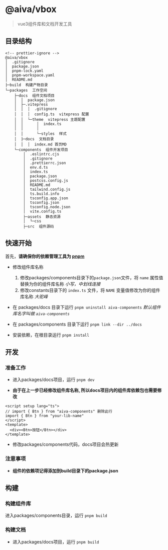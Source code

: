 # @aiva/vbox

> vue3组件库和文档开发工具

## 目录结构

```
<!-- prettier-ignore -->
@aiva/vbox
│  .gitignore
│  package.json
│  pnpm-lock.yaml
│  pnpm-workspace.yaml
│  README.md
├─build  构建产物目录
└─packages  工作空间
    ├─docs  组件文档项目
    │  │  package.json
    │  ├─.vitepress
    │  │  │  .gitignore
    │  │  │  config.ts  vitepress 配置
    │  │  └─theme  vitepress 主题配置
    │  │      │  index.ts
    │  │      │
    │  │      └─styles  样式
    │  ├─docs  文档目录
    │  │  │  index.md 首页MD
    └─components  组件开发项目
        │  .eslintrc.cjs
        │  .gitignore
        │  .prettierrc.json
        │  env.d.ts
        │  index.ts
        │  package.json
        │  postcss.config.js
        │  README.md
        │  tailwind.config.js
        │  ts.build.info
        │  tsconfig.app.json
        │  tsconfig.json
        │  tsconfig.node.json
        │  vite.config.ts
        ├─assets  静态资源
        │  └─css
        ├─src  组件源码
```

## 快速开始

首先，**请确保你的依赖管理工具为 [pnpm](https://pnpm.io/zh/)**

- 修改组件库名称

  1.  修改packages/components目录下的`package.json`文件，将 `name` 属性值替换为你的组件库名称 _小写，中划线连接_
  2.  修改constants目录下的 `index.ts` 文件，将 `NAME` 变量值修改为你的组件库名称 _大驼峰_

- 在 packages/docs 目录下运行 `pnpm uninstall aiva-components` _默认组件库名字叫做 `aiva-components`_

- 在 packages/components 目录下运行 `pnpm link --dir ../docs`

- 安装依赖，在根目录运行 `pnpm install`

## 开发

### 准备工作

- 进入packages/docs项目，运行 `pnpm dev`

- **由于在上一步已经修改组件库名称, 所以docs项目内的组件库依赖包也需要修改**

```vue
<script setup lang="ts">
// import { Btn } from "aiva-components" 删除此行
import { Btn } from "your-lib-name"
</script>
<template>
  <div><Btn>按钮</Btn></div>
</template>
```

- 修改packages/components代码，docs项目会热更新

### 注意事项

- **组件的依赖项记得添加到build目录下的package.json**

## 构建

### 构建组件库

进入packages/components目录，运行 `pnpm build`

### 构建文档

- 进入packages/docs项目，运行 `pnpm build`
